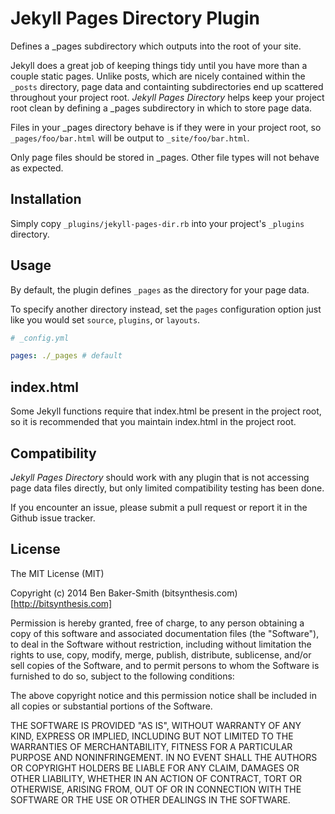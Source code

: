# Jekyll Pages Directory Plugin

Defines a _pages subdirectory which outputs into the root of your site.

Jekyll does a great job of keeping things tidy until you have more than a couple static pages. Unlike posts, which are nicely contained within the `_posts` directory, page data and containting subdirectories end up scattered throughout your project root. *Jekyll Pages Directory* helps keep your project root clean by defining a _pages subdirectory in which to store page data.  

Files in your _pages directory behave is if they were in your project root, so `_pages/foo/bar.html` will be output to `_site/foo/bar.html`.

Only page files should be stored in _pages. Other file types will not behave as expected.

## Installation

Simply copy `_plugins/jekyll-pages-dir.rb` into your project's `_plugins` directory.

## Usage

By default, the plugin defines `_pages` as the directory for your page data.

To specify another directory instead, set the `pages` configuration option just like you would set `source`, `plugins`, or `layouts`.

```yaml
# _config.yml

pages: ./_pages # default

```

## index.html

Some Jekyll functions require that index.html be present in the project root, so it is recommended that you maintain index.html in the project root.

## Compatibility

*Jekyll Pages Directory* should work with any plugin that is not accessing page data files directly, but only limited compatibility testing has been done.

If you encounter an issue, please submit a pull request or report it in the Github issue tracker.

## License

The MIT License (MIT)

Copyright (c) 2014 Ben Baker-Smith (bitsynthesis.com)[http://bitsynthesis.com]

Permission is hereby granted, free of charge, to any person obtaining a copy of
this software and associated documentation files (the "Software"), to deal in
the Software without restriction, including without limitation the rights to
use, copy, modify, merge, publish, distribute, sublicense, and/or sell copies of
the Software, and to permit persons to whom the Software is furnished to do so,
subject to the following conditions:

The above copyright notice and this permission notice shall be included in all
copies or substantial portions of the Software.

THE SOFTWARE IS PROVIDED "AS IS", WITHOUT WARRANTY OF ANY KIND, EXPRESS OR
IMPLIED, INCLUDING BUT NOT LIMITED TO THE WARRANTIES OF MERCHANTABILITY, FITNESS
FOR A PARTICULAR PURPOSE AND NONINFRINGEMENT. IN NO EVENT SHALL THE AUTHORS OR
COPYRIGHT HOLDERS BE LIABLE FOR ANY CLAIM, DAMAGES OR OTHER LIABILITY, WHETHER
IN AN ACTION OF CONTRACT, TORT OR OTHERWISE, ARISING FROM, OUT OF OR IN
CONNECTION WITH THE SOFTWARE OR THE USE OR OTHER DEALINGS IN THE SOFTWARE.
